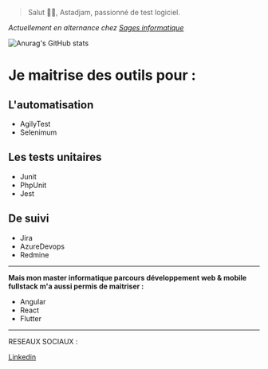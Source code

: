 > Salut 👋🏽, Astadjam, passionné de test logiciel.

*Actuellement en alternance chez [Sages informatique](https://www.linkedin.com/in/sages-informatique-b300b010a/)*

![Anurag's GitHub stats](https://github-readme-stats.vercel.app/api?username=astadjam&show_icons=true&theme=radical&locale=fr)
# Je maitrise des outils pour :
## L'automatisation
- AgilyTest
- Selenimum
## Les tests unitaires
- Junit
- PhpUnit
- Jest
## De suivi

- Jira
- AzureDevops
- Redmine
---

**Mais mon master informatique parcours développement web & mobile fullstack m'a aussi permis de maitriser :**

- Angular
- React
- Flutter
---

RESEAUX SOCIAUX : 

[Linkedin](https://www.linkedin.com/in/astadjam-ahmadou-803072118/)